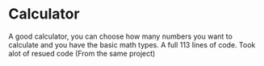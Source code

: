 # Calculator
A good calculator, you can choose how many numbers you want to calculate and you have the basic math types.
A full 113 lines of code.
Took alot of resued code (From the same project)
